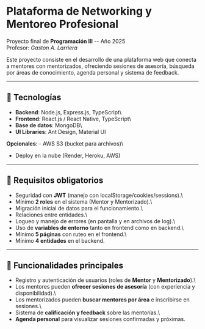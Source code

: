 # Plataforma de Networking y Mentoreo Profesional

Proyecto final de **Programación III** -- Año 2025\
Profesor: *Gaston A. Larriera*

Este proyecto consiste en el desarrollo de una plataforma web que
conecta a mentores con mentorizados, ofreciendo sesiones de asesoría,
búsqueda por áreas de conocimiento, agenda personal y sistema de
feedback.

------------------------------------------------------------------------

## 🚀 Tecnologías

-   **Backend**: Node.js, Express.js, TypeScript\
-   **Frontend**: React.js / React Native, TypeScript\
-   **Base de datos**: MongoDB\
-   **UI Libraries**: Ant Design, Material UI

**Opcionales**: - AWS S3 (bucket para archivos)\
- Deploy en la nube (Render, Heroku, AWS)

------------------------------------------------------------------------

## 🔑 Requisitos obligatorios

-   Seguridad con **JWT** (manejo con localStorage/cookies/sessions).\
-   Mínimo **2 roles** en el sistema (Mentor y Mentorizado).\
-   Migración inicial de datos para el funcionamiento.\
-   Relaciones entre entidades.\
-   Logueo y manejo de errores (en pantalla y en archivos de log).\
-   Uso de **variables de entorno** tanto en frontend como en backend.\
-   Mínimo **5 páginas** con ruteo en el frontend.\
-   Mínimo **4 entidades** en el backend.

------------------------------------------------------------------------

## 📌 Funcionalidades principales

-   Registro y autenticación de usuarios (roles de **Mentor** y
    **Mentorizado**).\
-   Los mentores pueden **ofrecer sesiones de asesoría** (con
    experiencia y disponibilidad).\
-   Los mentorizados pueden **buscar mentores por área** e inscribirse
    en sesiones.\
-   Sistema de **calificación y feedback** sobre las mentorías.\
-   **Agenda personal** para visualizar sesiones confirmadas y próximas.
